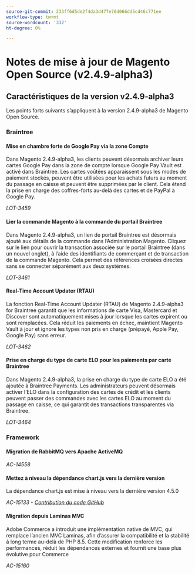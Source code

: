 ```yaml
---
source-git-commit: 233ff6d5de2f4da3d477e70d066dd5cd46c771ee
workflow-type: tm+mt
source-wordcount: '332'
ht-degree: 0%

---
```

# Notes de mise à jour de Magento Open Source (v2.4.9-alpha3)

## Caractéristiques de la version v2.4.9-alpha3

Les points forts suivants s’appliquent à la version 2.4.9-alpha3 de Magento Open Source.

### Braintree

#### Mise en chambre forte de Google Pay via la zone Compte

Dans Magento 2.4.9-alpha3, les clients peuvent désormais archiver leurs cartes Google Pay dans la zone de compte lorsque Google Pay Vault est activé dans Braintree. Les cartes voûtées apparaissent sous les modes de paiement stockés, peuvent être utilisées pour les achats futurs au moment du passage en caisse et peuvent être supprimées par le client. Cela étend la prise en charge des coffres-forts au-delà des cartes et de PayPal à Google Pay.

_LOT-3459_

#### Lier la commande Magento à la commande du portail Braintree

Dans Magento 2.4.9-alpha3, un lien de portail Braintree est désormais ajouté aux détails de la commande dans l’Administration Magento. Cliquez sur le lien pour ouvrir la transaction associée sur le portail Braintree (dans un nouvel onglet), à l’aide des identifiants de commerçant et de transaction de la commande Magento. Cela permet des références croisées directes sans se connecter séparément aux deux systèmes.

_LOT-3461_

#### Real-Time Account Updater (RTAU)

La fonction Real-Time Account Updater (RTAU) de Magento 2.4.9-alpha3 for Braintree garantit que les informations de carte Visa, Mastercard et Discover sont automatiquement mises à jour lorsque les cartes expirent ou sont remplacées. Cela réduit les paiements en échec, maintient Magento Vault à jour et ignore les types non pris en charge (prépayé, Apple Pay, Google Pay) sans erreur.

_LOT-3462_

#### Prise en charge du type de carte ELO pour les paiements par carte Braintree

Dans Magento 2.4.9-alpha3, la prise en charge du type de carte ELO a été ajoutée à Braintree Payments. Les administrateurs peuvent désormais activer l’ELO dans la configuration des cartes de crédit et les clients peuvent passer des commandes avec les cartes ELO au moment du passage en caisse, ce qui garantit des transactions transparentes via Braintree.

_LOT-3464_

### Framework

#### Migration de RabbitMQ vers Apache ActiveMQ

_AC-14558_

#### Mettez à niveau la dépendance chart.js vers la dernière version

La dépendance chart.js est mise à niveau vers la dernière version 4.5.0

_AC-15133 - [Contribution du code GitHub](https://github.com/magento/magento2/commit/657f983e)_

#### Migration depuis Laminas MVC

Adobe Commerce a introduit une implémentation native de MVC, qui remplace l’ancien MVC Laminas, afin d’assurer la compatibilité et la stabilité à long terme au-delà de PHP 8.5. Cette modification renforce les performances, réduit les dépendances externes et fournit une base plus évolutive pour Commerce

_AC-15160_
